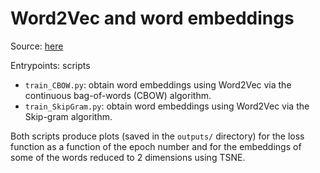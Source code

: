 # Word2Vec and word embeddings

Source: [here](https://pyimagesearch.com/2022/07/11/word2vec-a-study-of-embeddings-in-nlp/)

Entrypoints: scripts
- `train_CBOW.py`: obtain word embeddings using Word2Vec via the continuous bag-of-words (CBOW) algorithm.
- `train_SkipGram.py`: obtain word embeddings using Word2Vec via the Skip-gram algorithm.

Both scripts produce plots (saved in the `outputs/` directory) for the loss function as a function of the epoch number and for the embeddings of some of the words reduced to 2 dimensions using TSNE.
